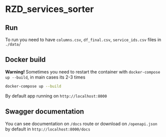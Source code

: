 # RZD_services_sorter

## Run

To run you need to have `columns.csv`, `df_final.csv`, `service_ids.csv` files in `./data/`

## Docker build

<strong> Warning! </strong> Sometimes you need to restart the container with `docker-compose up --build`, in main cases its 2-3 times

```bash
docker-compose up --build
```

By default app running on `http://localhost:8000`

## Swagger documentation

You can see documentation on `/docs` route or download on `/openapi.json` by default in `http://localhost:8000/docs`
